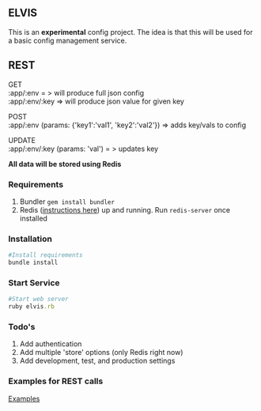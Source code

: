 ## ELVIS
This is an **experimental** config project.  The idea is that this will
be used for a basic config management service.

REST
---

GET<br />
:app/:env = > will produce full json config<br />
:app/:env/:key => will produce json value for given key

POST<br />
:app/:env (params: {'key1':'val1', 'key2':'val2'}) => adds key/vals to
config

UPDATE<br />
:app/:env/:key (params: 'val') = > updates key

**All data will be stored using Redis**

### Requirements
1. Bundler `gem install bundler`
2. Redis ([instructions here](http://redis.io/topics/quickstart)) up and running. Run `redis-server` once installed

### Installation
```ruby
#Install requirements
bundle install
```

### Start Service
```ruby
#Start web server
ruby elvis.rb
```

### Todo's
1. Add authentication
2. Add multiple 'store' options (only Redis right now)
3. Add development, test, and production settings

### Examples for REST calls
[Examples](https://github.com/nateleavitt/elvis/blob/master/examples.md)
